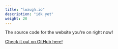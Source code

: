 ```yaml
---
title: "lwaugh.io"
description: "idk yet"
weight: 20
---
```


The source code for the website you're on right now!

[Check it out on GitHub here!](https://github.com/lachlan-waugh/lachlan-waugh.github.io)
